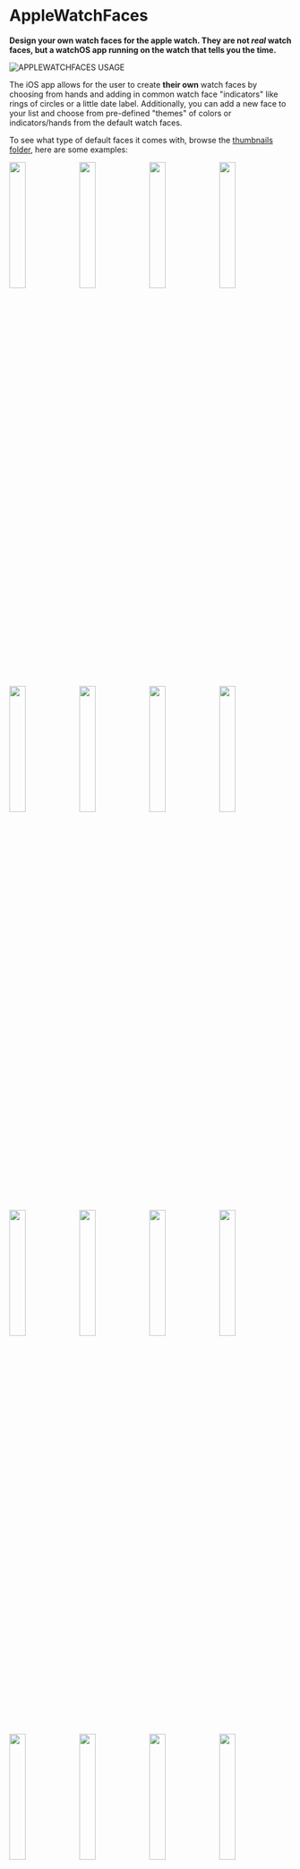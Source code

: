 # AppleWatchFaces
**Design your own watch faces for the apple watch. They are not *real* watch faces, but a watchOS app running on the watch that tells you the time.**

![APPLEWATCHFACES USAGE](docs/AppleWatchFacesQuickDemo.gif)

The iOS app allows for the user to create **their own** watch faces by choosing from hands and adding in common watch face "indicators" like rings of circles or a little date label.  Additionally, you can add a new face to your list and choose from pre-defined "themes" of colors or indicators/hands from the default watch faces. 

To see what type of default faces it comes with, browse the [thumbnails folder](https://github.com/orff/AppleWatchFaces/tree/master/docs/faceThumbs), here are some examples:

<img src="docs/faceThumbs/0094F400-E9D6-46F6-9E88-263015C08B7C.jpg" width="24%"></img>
<img src="docs/faceThumbs/2554B281-CE68-4675-B644-C93A1917D59B.jpg" width="24%"></img>
<img src="docs/faceThumbs/B951692A-EC5D-4CC7-96E0-A75215EE1529.jpg" width="24%"></img>
<img src="docs/faceThumbs/CFC250CB-AFEE-40A1-9C10-CBD304449F57.jpg" width="24%"></img>
<img src="docs/faceThumbs/4D503860-393E-4DEA-B0AC-CBFA02D33667.jpg" width="24%"></img>
<img src="docs/faceThumbs/A74CDB68-4263-4E3B-B87E-EAB77D2C25CA.jpg" width="24%"></img>
<img src="docs/faceThumbs/E3B2EAB9-5ABA-4D0D-A1DC-11D3673B36FD.jpg" width="24%"></img>
<img src="docs/faceThumbs/DD6D0D82-3692-4161-9B36-5E7828CBC2EA.jpg" width="24%"></img>
<img src="docs/faceThumbs/08F9E48F-55D8-4566-BF96-1C87273F13E7.jpg" width="24%"></img>
<img src="docs/faceThumbs/4CE3C2CA-C77D-4A00-8B9D-3319DD01EE80.jpg" width="24%"></img>
<img src="docs/faceThumbs/DB31731B-5D3F-4193-930D-822AE64CF622.jpg" width="24%"></img>
<img src="docs/faceThumbs/A0B82702-2781-43C8-BC93-EBFA5277A2BC.jpg" width="24%"></img>
<img src="docs/faceThumbs/5BEB5F08-B06B-4CBD-A587-963C27F3E4FC.jpg" width="24%"></img>
<img src="docs/faceThumbs/067BC615-AF45-482D-AE6F-D58C3E347206.jpg" width="24%"></img>
<img src="docs/faceThumbs/613635D1-63D0-4D4B-9B1E-8BFEE57F34C2.jpg" width="24%"></img>
<img src="docs/faceThumbs/18A6F50D-E136-4F74-B009-C50CDA0BA344.jpg" width="24%"></img>

## Frequently Asked Questions

1. **Does this work on WatchOS6 beta**

Not really, current known issues:
    1. May not install to watch (b3)
    2. May not sync faces properyl (b2)
    3. Will show digital time in upper right corner (all betas)

2. **Can I download this from the app store ?**

At this time, Apple is not ready for developer created watch faces -- **Typical response from Apple if you submit an iOS app that has a watch face:**

Guideline 4.2.4 - Design - Minimum Functionality

We continued to notice that your Apple Watch app is primarily a clock app with time-telling functionality, which provides a lower quality user experience than Apple users expect. Specifically, users must launch the app or swipe through glances to see the time.

The native clock app already allows users to customize how time is displayed on their devices and offers the best possible time-telling experience. Users are able to switch colors, add more functionality and complications on a watch face such as an alarm, the weather, stocks, activity rings, moon phases, or sunrises and sunsets. Users also have the ability to tap on certain complications to get more information from their corresponding apps.

We encourage you to review your Apple Watch app concept and incorporate different content and features that are in compliance with the [App Store Review Guidelines](https://developer.apple.com/app-store/review/guidelines/), as well as the [watchOS Human Interface Guidelines](https://developer.apple.com/watchos/human-interface-guidelines/). If you want to show the time in your Apple Watch app, you may use the specialized Date Labels to display time-related values on Apple Watch.

3. **Can I join your testFlight and help you beta test?**

Yes, I am accepting testers for beta testing.  DM an email to [@orffy](https://twitter.com/orffy) to send a testFlight invite.   It does not need to be an appleID email, just any email you can check. Someone will notify you on twitter whem you have been invited, then check the email provided for a link from apple testFlight.  Follow the instructions in that email.

4. **How do I get this on my phone / watch?**

Join the beta test or follow the installation instructions below to compile from the source and you can *side load* this application onto your phone and watch.

5. **How can I create my own watch hands?**

  Currently the watch hands are using UIKit paths and has support for PNGs.  See the example **SecondHandTypes.SecondHandTypeFancyRed** in Shared/Nodes/MinuteHand.swift.  The code will attempt to tint the PNG pixels with the chosen hand color.  White pixels will colorize to the chosen color, and black will not tint at all.  Colors in between will blend.  Import your PNG assets into the /Shared/Media.xcassets folder. 
  
  There has been many requests for the app to allow adding PNG hands inside the app.  I am investigating this for a future build.
  
6. **Can I use my own background images from my phone in the app?**

  Yes, tap on the camera icon in the background color picker to pull an image off the phone's camera or gallery.

7. **How can I add my own images for use as a background in the watch faces ?**

    1. Crop the image to a square at approximately 312x390 pixels ( 72 ppi )
    2. Drop it into the **/Shared/Resources/Materials** folder ( add to the project )
    3. Add it into the /Shared/AppUISettings file materialFiles array
    
8. **Which versions of apple watches does this work with ?**

Any watchOS that can run spriteKit should be fine. Tested with watchOS 5 on a device and 4.2/4.3 in the simulator.

9. **Are you planning to do complications ?**

Currently the app supports date/time and battery "decorators" that do their best to stay out of the way of the other items that make up the watch face rings.

10. **Are all the designs round  ?**

In [PR 11](https://github.com/orff/AppleWatchFaces/pull/11) support for rounded rectangle designs was added. It it not a perfect solution for watch designs:  While it does postiion the items along a rounded rectangle path, it evenly distributes them which does not perfectly line up with the watch hands.  Also box / square shapes look weird just rotated to face the center vs. a "true" watch design which would mask the edges.  

11. **What about digital clocks  ?**

In [PR 18](https://github.com/orff/AppleWatchFaces/pull/18) added support for date/time labels as "indicators" in the iOS editor app.  Add them and edit settings appropriately.

12. **Can I back up, edit, or restore my faces?**

See Back-Up / Restore in the Usage section below.

## Installation / Side Load

Some users are having limited success installing the ad-hoc IPA file in the [releases](https://github.com/orff/AppleWatchFaces/releases) using tools like impactor and app DBPro.  For best results, sign up as an Apple developer and side-load:

1. Install [Xcode](https://itunes.apple.com/us/app/xcode/id497799835?mt=12) on your mac

1. Open a Terminal instance and go to your working directory

1. Do 
<code>git clone https://github.com/orff/AppleWatchFaces.git</code>

1. Navigate to the "AppleWatchFaces" folder in your working directory

1. Open AppleWatchFaces.xcodeproj in Xcode

1. Run on your device:
1. Make sure you have an Apple developer account
1. Select your development team under the `Signing` area for each target (`AppleWatchFaces`, `face`, and `face (notifications)`)
1. Change the `Bundle Identifier` for each of the above targets to something unique. For example, `AppleWatchFaces` uses `com.mikehill.applewatchfaces`, so change that to something like `com.YOUR_USERNAME.applewatchfaces` 
1. *important note:* Bundle identifiers for watch extensions are really specific.  `face` uses `com.mikehill.applewatchfaces.watchkit`  & `face (notifications)` uses `com.mikehill.applewatchfaces.watchkit.extension`
1. Select the `face` scheme in the top left corner with your devices selected and run.

If you are still having issues, please check out a [sideloading tutorial](http://osxdaily.com/2016/01/12/howto-sideload-apps-iphone-ipad-xcode/) on OSXDaily.

## Usage

### iOS App

1. The main view is for previewing all the faces and deciding if you want to edit one of the them.  You can create a new one with the *create* button or tap *edit* to re-order or delete.  Tapping *send all to watch* will send all current designs to the watch and go to the first one.
1. On the editor view, you can modify settings for that watch face, like the colors, hands, or indicators ( the parts that make up the face like the shapes and numbers that the hands point to ).  
1. On the editor view, dragging left and right to see the face in different times. go to Swipe up to preview this design on the watch: this the same as the tapping the watch button in the toolbar.
1. Tap the + and - buttons to swith to other faces in the main face list.
1. On the indicators view you can edit the shapes and numbers that make up the face backgrounds.  The designs are rendered on the watch as shapes like circle or squares and text numbers that are *rings* from the outside to the inside of the watch face.  By editing the list of shapes and text items and *empty space* items, you can change the design of the items in the face and see in the preview watch on the top.

![APPLEWATCHFACES INDICATORS](docs/AppleWatchFaceIndicators.gif)

6. You can also just choose from pre-defined *color themes* or *indicator themes* which will override current color or parts with known good settings

![APPLEWATCHFACES THEMES](docs/AppleWatchFacesThemes.gif)

7. Undo / Redo if you make a mistake.  
8. Going back will lock in these settings in the main list and regenerate the thumbnail.  
9. To abort all current changes tap back without tapping save.

### Sharing / Importing

Best is email, but there is a share sheet implementation to export out the faces, custom gallery/phone backgrounds and the JSON settings as a **.clk** file.  If you open one of these files on your phone with the OS handler, you should see and option for "copy to AppleWatchFaces" which will import it into the app.

### Back-Up / Restore My Settings

If you need to re-install, or just want to manually edit the settings file. Use iTunes file sharing to save or overwrite the userClockSettingsV[XX].json file.  

### Watch App

1. When AppleWatchFaces is open on the watch, swipe left and right to cycle through the different designs in the iOS app.  
2. Use the digital crown to test the face with different times, AKA "time travel".  Tap on the watch to go back to normal time.

3. Set your watch to wake on last activity:

    1. Open the Settings app  on your Apple Watch.
    2. Go to General > Wake Screen, and make sure Wake Screen on Wrist Raise is turned on.
    3. Scroll down and choose when you want your Apple Watch to wake to the last app you used: Always, Within 1 Hour of Last Use, Within 2 Minutes of Last Use, or While in Session (for apps like Workout, Remote, or Maps).
    4. Choose While in Session if you want your Apple Watch to always wake to the watch face (except when you’re still using an app).
    5. You can also do this using the Apple Watch app on your iPhone: Tap My Watch, then go to General > Wake Screen.

4. Keep the Apple Watch display on longer

    1. Open the Settings app  on your Apple Watch.
    2. Go to General > Wake Screen, then tap Wake for 70 Seconds.


## Authors

Mike Hill - [@orffy](https://twitter.com/orffy)
Sylvian [@ElChoquito](https://twitter.com/SylGllr)

## Special thanks

[Jerome@iMrjX](https://twitter.com/iMrjX) for awesome faces (imrjx_design on instagram)
[Emanuele Esposito@SkorpionBot](https://twitter.com/SkorpionBot) for his design expertise
[@jonandrews74](https://twitter.com/jonandrews74) for creating awesome designs
[@AppleWatchFanz](https://twitter.com/AppleWatchFanz) for creating some great designs
[@nimbus12_](https://twitter.com/nimbus12_) for all around project support, photography, and designs
and
[@foz](https://twitter.com/foz) for helping me to kick off the idea

## License

`AppleWatchFaces` is released under the GPL-3 license. See [LICENSE](https://github.com/orff/AppleWatchFaces/blob/master/LICENSE) for details.
